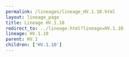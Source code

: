 ```yaml
---
permalink: /lineages/lineage_HV.1.10.html
layout: lineage_page
title: Lineage HV.1.10
redirect_to: ../lineage.html?lineage=HV.1.10
lineage: HV.1.10
parent: HV.1
children: ['HV.1.10']
---
```

